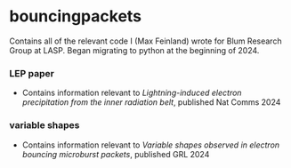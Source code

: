 # bouncingpackets

Contains all of the relevant code I (Max Feinland) wrote for Blum Research Group at LASP. Began migrating to python at the beginning of 2024.

### LEP paper
- Contains information relevant to *Lightning-induced electron precipitation from the inner radiation belt*, published Nat Comms 2024

### variable shapes
- Contains information relevant to *Variable shapes observed in electron bouncing microburst packets*, published GRL 2024
